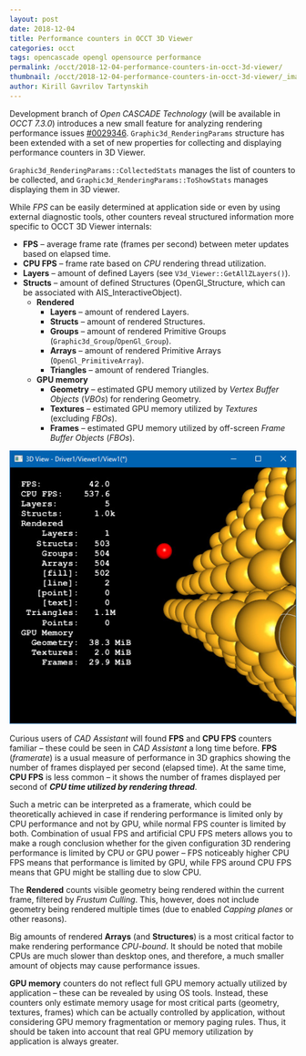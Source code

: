 ```yaml
---
layout: post
date: 2018-12-04
title: Performance counters in OCCT 3D Viewer
categories: occt
tags: opencascade opengl opensource performance
permalink: /occt/2018-12-04-performance-counters-in-occt-3d-viewer/
thumbnail: /occt/2018-12-04-performance-counters-in-occt-3d-viewer/_images/occt_perf_meters_spheres_0.jpg
author: Kirill Gavrilov Tartynskih
---
```


Development branch of *Open CASCADE Technology* (will be available in *OCCT 7.3.0*) introduces a new small feature
for analyzing rendering performance issues [#0029346](http://tracker.dev.opencascade.org/view.php?id=29346).
`Graphic3d_RenderingParams` structure has been extended with a set of new properties for collecting and displaying performance counters in 3D Viewer.

<!--break-->

`Graphic3d_RenderingParams::CollectedStats` manages the list of counters to be collected, and `Graphic3d_RenderingParams::ToShowStats` manages displaying them in 3D viewer.

While *FPS* can be easily determined at application side or even by using external diagnostic tools, other counters reveal structured information more specific to OCCT 3D Viewer internals:

- **FPS** – average frame rate (frames per second) between meter updates based on elapsed time.
- **CPU FPS** – frame rate based on *CPU* rendering thread utilization.
- **Layers** – amount of defined Layers (see `V3d_Viewer::GetAllZLayers()`).
- **Structs** – amount of defined Structures (OpenGl_Structure, which can be associated with AIS_InteractiveObject).
  - **Rendered**
    - **Layers** – amount of rendered Layers.
    - **Structs** – amount of rendered Structures.
    - **Groups** – amount of rendered Primitive Groups (`Graphic3d_Group`/`OpenGl_Group`).
    - **Arrays** – amount of rendered Primitive Arrays (`OpenGl_PrimitiveArray`).
    - **Triangles** – amount of rendered Triangles.
  - **GPU memory**
    - **Geometry** – estimated GPU memory utilized by *Vertex Buffer Objects* (*VBOs*) for rendering Geometry.
    - **Textures** – estimated GPU memory utilized by *Textures* (excluding *FBOs*).
    - **Frames** – estimated GPU memory utilized by off-screen *Frame Buffer Objects* (*FBOs*).

![performance counters](_images/occt_perf_meters_spheres_0.jpg)

Curious users of *CAD Assistant* will found **FPS** and **CPU FPS** counters familiar – these could be seen in *CAD Assistant* a long time before.
**FPS** (*framerate*) is a usual measure of performance in 3D graphics showing the number of frames displayed per second (elapsed time).
At the same time, **CPU FPS** is less common – it shows the number of frames displayed per second of ***CPU time utilized by rendering thread***.

Such a metric can be interpreted as a framerate, which could be theoretically achieved in case
if rendering performance is limited only by CPU performance and not by GPU, while normal FPS counter is limited by both.
Combination of usual FPS and artificial CPU FPS meters allows you to make a rough conclusion
whether for the given configuration 3D rendering performance is limited by CPU or GPU power – FPS noticeably higher CPU FPS means that performance is limited by GPU,
while FPS around CPU FPS means that GPU might be stalling due to slow CPU.

The **Rendered** counts visible geometry being rendered within the current frame, filtered by *Frustum Culling*.
This, however, does not include geometry being rendered multiple times (due to enabled *Capping planes* or other reasons).

Big amounts of rendered **Arrays** (and **Structures**) is a most critical factor to make rendering performance *CPU-bound*.
It should be noted that mobile CPUs are much slower than desktop ones, and therefore, a much smaller amount of objects may cause performance issues.

**GPU memory** counters do not reflect full GPU memory actually utilized by application – these can be revealed by using OS tools.
Instead, these counters only estimate memory usage for most critical parts (geometry, textures, frames)
which can be actually controlled by application, without considering GPU memory fragmentation or memory paging rules.
Thus, it should be taken into account that real GPU memory utilization by application is always greater.
